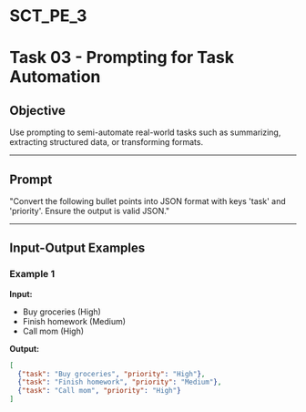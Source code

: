 # SCT_PE_3
# Task 03 - Prompting for Task Automation

## Objective
Use prompting to semi-automate real-world tasks such as summarizing, extracting structured data, or transforming formats.

---

## Prompt
"Convert the following bullet points into JSON format with keys 'task' and 'priority'. Ensure the output is valid JSON."

---

## Input-Output Examples

### Example 1
**Input:**  
- Buy groceries (High)  
- Finish homework (Medium)  
- Call mom (High)  

**Output:**  
```json
[
  {"task": "Buy groceries", "priority": "High"},
  {"task": "Finish homework", "priority": "Medium"},
  {"task": "Call mom", "priority": "High"}
]

